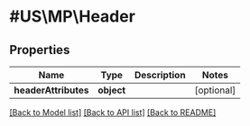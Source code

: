 # #US\MP\Header

## Properties

Name | Type | Description | Notes
------------ | ------------- | ------------- | -------------
**headerAttributes** | **object** |  | [optional]


[[Back to Model list]](../) [[Back to API list]](../../Api/US/MP) [[Back to README]](../../README.md)
